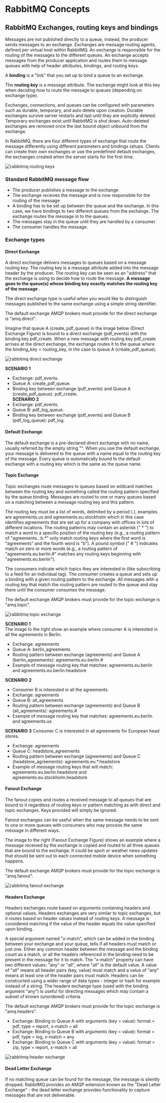 # RabbitMQ Concepts
## RabbitMQ Exchanges, routing keys and bindings
Messages are not published directly to a queue, instead, the producer sends messages to an exchange. Exchanges are message routing agents, defined per virtual host within RabbitMQ. An exchange is responsible for the routing of the messages to the different queues. An exchange accepts messages from the producer application and routes them to message queues with help of header attributes, bindings, and routing keys.

A **binding** is a "link" that you set up to bind a queue to an exchange.

The **routing key** is a message attribute. The exchange might look at this key when deciding how to route the message to queues (depending on exchange type).

Exchanges, connections, and queues can be configured with parameters such as durable, temporary, and auto delete upon creation. Durable exchanges survive server restarts and last until they are explicitly deleted. Temporary exchanges exist until RabbitMQ is shut down. Auto-deleted exchanges are removed once the last bound object unbound from the exchange.

In RabbitMQ, there are four different types of exchange that route the message differently using different parameters and bindings setups. Clients can create their own exchanges or use the predefined default exchanges, the exchanges created when the server starts for the first time.

![rabbitmq routing keys](/docs/high-concurrency/images/exchanges-bidings-routing-keys.png)

### Standard RabbitMQ message flow
* The producer publishes a message to the exchange
* The exchange receives the message and is now responsible for the routing of the message
* A binding has to be set up between the queue and the exchange. In this case, we have bindings to two different queues from the exchange. The exchange routes the message in to the queues.
* The messages stay in the queue until they are handled by a consumer
* The consumer handles the message.

### Exchange types

#### Direct Exchange
A direct exchange delivers messages to queues based on a message routing key. The routing key is a message attribute added into the message header by the producer. The routing key can be seen as an "address" that the exchange is using to decide how to route the message. **A message goes to the queue(s) whose binding key exactly matches the routing key of the message** .

The direct exchange type is useful when you would like to distinguish messages published to the same exchange using a simple string identifier.

The default exchange AMQP brokers must provide for the direct exchange is "amq.direct".

Imagine that queue A (create\_pdf\_queue) in the image below (Direct Exchange Figure) is bound to a direct exchange (pdf\_events) with the binding key pdf\_create. When a new message with routing key pdf\_create arrives at the direct exchange, the exchange routes it to the queue where the binding\_key = routing\_key, in the case to queue A (create\_pdf\_queue).

![rabbitmq direct exchange](/docs/high-concurrency/images/direct-exchange.png)

**SCENARIO 1**   
* Exchange: pdf\_events.  
* Queue A: create\_pdf\_queue.  
* Binding key between exchange (pdf\_events) and Queue A (create\_pdf\_queue): pdf\_create.  
**SCENARIO 2**   
* Exchange: pdf_events.  
* Queue B: pdf\_log\_queue.  
* Binding key between exchange (pdf\_events) and Queue B (pdf\_log\_queue): pdf\_log.   

#### Default Exchange

The default exchange is a pre-declared direct exchange with no name, usually referred by the empty string "". When you use the default exchange, your message is delivered to the queue with a name equal to the routing key of the message. Every queue is automatically bound to the default exchange with a routing key which is the same as the queue name.  

#### Topic Exchange

Topic exchanges route messages to queues based on wildcard matches between the routing key and something called the routing pattern specified by the queue binding. Messages are routed to one or many queues based on a matching between a message routing key and this pattern.

The routing key must be a list of words, delimited by a period (.), examples are agreements.us and agreements.eu.stockholm which in this case identifies agreements that are set up for a company with offices in lots of different locations. The routing patterns may contain an asterisk (\" * \") to match a word in a specific position of the routing key (e.g., a routing pattern of "agreements.*.*.b.*" only match routing keys where the first word is "agreements" and the fourth word is "b"). A pound symbol (\" # \") indicates match on zero or more words (e.g., a routing pattern of "agreements.eu.berlin.#" matches any routing keys beginning with "agreements.eu.berlin").

The consumers indicate which topics they are interested in (like subscribing to a feed for an individual tag). The consumer creates a queue and sets up a binding with a given routing pattern to the exchange. All messages with a routing key that match the routing pattern are routed to the queue and stay there until the consumer consumes the message.

The default exchange AMQP brokers must provide for the topic exchange is "amq.topic". 

![rabbitmq topic exchange](/docs/high-concurrency/images/topic-exchange.png)

**SCENARIO 1**   
The image to the right show an example where consumer A is interested in all the agreements in Berlin.  
* Exchange: agreements  
* Queue A: berlin\_agreements  
* Routing pattern between exchange (agreements) and Queue A (berlin_agreements): agreements.eu.berlin.#  
* Example of message routing key that matches: agreements.eu.berlin and agreements.eu.berlin.headstore 
  
**SCENARIO 2**   
* Consumer B is interested in all the agreements.   
* Exchange: agreements  
* Queue B: all\_agreements  
* Routing pattern between exchange (agreements) and Queue B (all\_agreements): agreements.#  
* Example of message routing key that matches: agreements.eu.berlin and agreements.us

**SCENARIO 3**
Consumer C is interested in all agreements for European head stores.

* Exchange: agreements
* Queue C: headstore\_agreements
* Routing pattern between exchange (agreements) and Queue C (headstore\_agreements): agreements.eu.*.headstore
* Example of message routing keys that will match: agreements.eu.berlin.headstore and agreements.eu.stockholm.headstore

#### Fanout Exchange
The fanout copies and routes a received message to all queues that are bound to it regardless of routing keys or pattern matching as with direct and topic exchanges. Keys provided will simply be ignored.

Fanout exchanges can be useful when the same message needs to be sent to one or more queues with consumers who may process the same message in different ways.

The image to the right (Fanout Exchange Figure) shows an example where a message received by the exchange is copied and routed to all three queues that are bound to the exchange. It could be sport or weather news updates that should be sent out to each connected mobile device when something happens.

The default exchange AMQP brokers must provide for the topic exchange is "amq.fanout".

![rabbitmq fanout exchange](/docs/high-concurrency/images/fanout-exchange.png)

#### Headers Exchange
Headers exchanges route based on arguments containing headers and optional values. Headers exchanges are very similar to topic exchanges, but it routes based on header values instead of routing keys. A message is considered matching if the value of the header equals the value specified upon binding.

A special argument named "x-match", which can be added in the binding between your exchange and your queue, tells if all headers must match or just one. Either any common header between the message and the binding count as a match, or all the headers referenced in the binding need to be present in the message for it to match. The "x-match" property can have two different values: "any" or "all", where "all" is the default value. A value of "all" means all header pairs (key, value) must match and a value of "any" means at least one of the header pairs must match. Headers can be constructed using a wider range of data types - integer or hash for example instead of a string. The headers exchange type (used with the binding argument "any") is useful for directing messages which may contain a subset of known (unordered) criteria.

The default exchange AMQP brokers must provide for the topic exchange is "amq.headers".

* Exchange: Binding to Queue A with arguments (key = value): format = pdf, type = report, x-match = all
* Exchange: Binding to Queue B with arguments (key = value): format = pdf, type = log, x-match = any
* Exchange: Binding to Queue C with arguments (key = value): format = zip, type = report, x-match = all

![rabbitmq header exchange](/docs/high-concurrency/images/headers-exchange.png)

#### Dead Letter Exchange
If no matching queue can be found for the message, the message is silently dropped. RabbitMQ provides an AMQP extension known as the "Dead Letter Exchange" - the dead letter exchange provides functionality to capture messages that are not deliverable.
